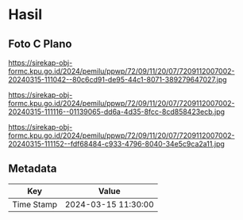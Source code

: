 # Hasil

## Foto C Plano

https://sirekap-obj-formc.kpu.go.id/2024/pemilu/ppwp/72/09/11/20/07/7209112007002-20240315-111042--80c6cd91-de95-44c1-8071-389279647027.jpg

https://sirekap-obj-formc.kpu.go.id/2024/pemilu/ppwp/72/09/11/20/07/7209112007002-20240315-111116--01139065-dd6a-4d35-8fcc-8cd858423ecb.jpg

https://sirekap-obj-formc.kpu.go.id/2024/pemilu/ppwp/72/09/11/20/07/7209112007002-20240315-111152--fdf68484-c933-4796-8040-34e5c9ca2a11.jpg


## Metadata

| Key        | Value               |
| ---------- | ------------------- |
| Time Stamp | 2024-03-15 11:30:00 |



